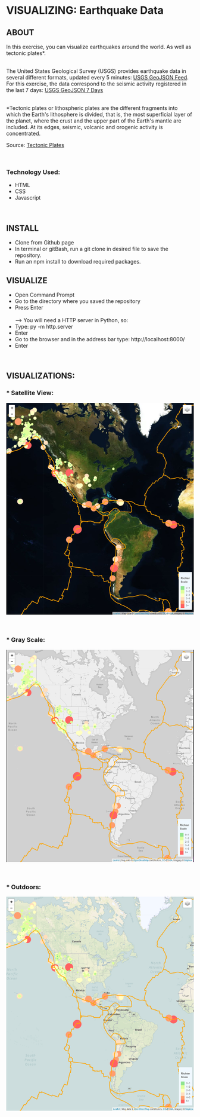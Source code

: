 # VISUALIZING: Earthquake Data

## ABOUT

In this exercise, you can visualize earthquakes around the world. As well as tectonic plates*. 

<br>The United States Geological Survey (USGS) provides earthquake data in several different formats, updated every 5 minutes: [USGS GeoJSON Feed](http://earthquake.usgs.gov/earthquakes/feed/v1.0/geojson.php). For this exercise, the data correspond to the seismic activity registered in the last 7 days: [USGS GeoJSON 7 Days](https://earthquake.usgs.gov/earthquakes/feed/v1.0/summary/all_week.geojson)

<br>*Tectonic plates or lithospheric plates are the different fragments into which the Earth's lithosphere is divided, that is, the most superficial layer of the planet, where the crust and the upper part of the Earth's mantle are included. At its edges, seismic, volcanic and orogenic activity is concentrated.

Source: [Tectonic Plates](https://concepción.de/placas-tectonicas/#ixzz6HWiQn3Mu)

<br>
 
### Technology Used:
- HTML
- CSS
- Javascript

<br>

## INSTALL

* Clone from Github page
* In terminal or gitBash, run a git clone in desired file to save the repository.
* Run an npm install to download required packages.

## VISUALIZE

* Open Command Prompt
* Go to the directory where you saved the repository
* Press Enter
<br><br> --> You will need a HTTP server in Python, so:<br>
* Type: py -m http.server
* Enter
* Go to the browser and in the address bar type: http://localhost:8000/
* Enter
<br>

## VISUALIZATIONS:

### * Satellite View:<br>

![Satellite View](Images/Satellite.PNG)

<br>

### * Gray Scale:<br>

![Gray Scale](Images/GrayScale.PNG)

<br>

### * Outdoors:<br>

![Outdoors](Images/Outdoors.PNG)

